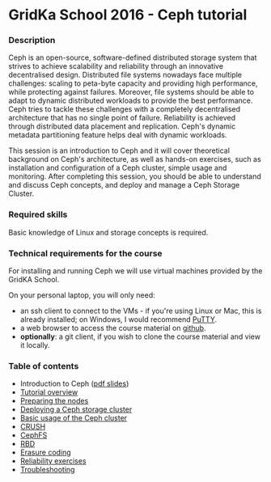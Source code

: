 GridKa School 2016 - Ceph tutorial
==================================

### Description

Ceph is an open-source, software-defined distributed storage system that
strives to achieve scalability and reliability through an innovative
decentralised design.
Distributed file systems nowadays face multiple challenges: scaling to
peta-byte capacity and providing high performance, while protecting against
failures. Moreover, file systems should be able to adapt to dynamic distributed
workloads to provide the best performance. Ceph tries to tackle these
challenges with a completely decentralised architecture that has no single
point of failure. Reliability is achieved through distributed data placement
and replication. Ceph's dynamic metadata partitioning feature helps deal with
dynamic workloads.

This session is an introduction to Ceph and it will cover theoretical
background on Ceph's architecture, as well as hands-on exercises, such as
installation and configuration of a Ceph cluster, simple usage and monitoring.
After completing this session, you should be able to understand and discuss
Ceph concepts, and deploy and manage a Ceph Storage Cluster.

### Required skills

Basic knowledge of Linux and storage concepts is required.

### Technical requirements for the course

For installing and running Ceph we will use virtual machines provided by the GridKA School.

On your personal laptop, you will only need:

* an ssh client to connect to the VMs - if you're using
Linux or Mac, this is already installed; on Windows, I would recommend
[PuTTY](http://www.putty.org/).
* a web browser to access the course material on
  [github](https://github.com/dianagudu/gks2016-ceph).
* **optionally**: a git client, if you wish to clone the course material and
  view it locally.

### Table of contents

* Introduction to Ceph ([pdf slides](presentation/presentation.pdf?raw=true))
* [Tutorial overview](tutorial/overview.md)
* [Preparing the nodes](tutorial/preflight.md)
* [Deploying a Ceph storage cluster](tutorial/deploy.md)
* [Basic usage of the Ceph cluster](tutorial/operate.md)
* [CRUSH](tutorial/crush.md)
* [CephFS](tutorial/cephfs.md)
* [RBD](tutorial/rbd.md)
* [Erasure coding](tutorial/erasure.md)
* [Reliability exercises](tutorial/exercises.md)
* [Troubleshooting](tutorial/troubleshooting.md)

